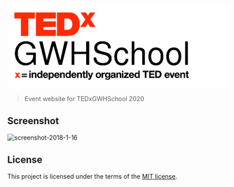 ![TEDxJMI logo](/public/res/images/logos/light.png)


> Event website for TEDxGWHSchool 2020

## Screenshot

![screenshot-2018-1-16](/public/res/images/arrow-left-dark.png)

## License

This project is licensed under the terms of the [MIT license](LICENSE).
